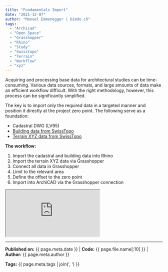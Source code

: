 ```yaml
---
title: "Fundamentals Import"
date: "2021-12-07"
author: "Manuel Emmenegger | bimdo.ch"
tags: 
  - "Archicad"
  - "Open Space"
  - "Grasshopper"
  - "Rhino"
  - "Study"
  - "Swisstopo"
  - "Terrain"
  - "Workflow"
  - "xyz"
---
```


Acquiring and processing base data for architectural studies can be time-consuming. Various data sources, formats, and large amounts of data make an efficient workflow difficult. With the right methodology, however, this process can be significantly simplified.

The key is to import only the required data in a targeted manner and position it directly at the project zero point. The following serve as a foundation:

- Cadastral DWG (LV95)
- [Building data from SwissTopo](https://www.swisstopo.admin.ch/de/geodata/landscape/buildings3d2.html)  
- [Terrain XYZ data from SwissTopo](https://www.swisstopo.admin.ch/de/geodata/height/alti3d.html)

**The workflow:**

1. Import the cadastral and building data into Rhino
2. Import the terrain XYZ data via Grasshopper
3. Connect all data in Grasshopper
4. Limit to the relevant area
5. Define the offset to the zero point
6. Import into ArchiCAD via the Grasshopper connection

<div class="video-container">
  <iframe src="https://www.youtube.com/embed/irmRQJ-8-YA?si=AUGPiorBAVAcIzcQ" 
          allowfullscreen>
  </iframe>
</div>


---
**Published on:** {{ page.meta.date }} | **Code:** {{ page.file.name[:10] }}  | **Author:** {{ page.meta.author }}

**Tags:** {{ page.meta.tags | join(', ') }} 